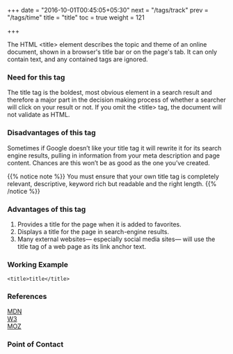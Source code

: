 +++
date = "2016-10-01T00:45:05+05:30"
next = "/tags/track"
prev = "/tags/time"
title = "title"
toc = true
weight = 121

+++

The HTML <span class='tag-span'>&lt;title&gt;</span> element describes the topic and theme of an online document, shown in a browser's title bar or on the page's tab. It can only contain text, and any contained tags are ignored.

<h3>Need for this tag</h3>

The title tag is the boldest, most obvious element in a search result and therefore a major part in the decision making process of whether a searcher will click on your result or not. If you omit the <span class='tag-span'>&lt;title&gt;</span> tag, the document will not validate as HTML.

<h3>Disadvantages of this tag</h3>

Sometimes if Google doesn’t like your title tag it will rewrite it for its search engine results, pulling in information from your meta description and page content. Chances are this won’t be as good as the one you’ve created.

{{% notice note %}}
  You must ensure that your own title tag is completely relevant, descriptive, keyword rich but readable and the right length.
{{% /notice %}}

<h3>Advantages of this tag</h3>

<ol>
  <li>Provides a title for the page when it is added to favorites.</li>
  <li>Displays a title for the page in search-engine results.</li>
  <li>Many external websites— especially social media sites— will use the title tag of a web page as its link anchor text.</li>
</ol>


<h3>Working Example</h3>

    <title>title</title>

<h3>References</h3>

[MDN](https://developer.mozilla.org/en-US/docs/Web/HTML/Element/title)
<br>
[W3](https://www.w3.org/Provider/Style/TITLE.html)
<br>
[MOZ](https://moz.com/learn/seo/title-tag)

<h3>Point of Contact</h3>
